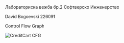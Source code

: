 Лабораториска вежба бр.2 Софтверско Инженерство

David Bogoevski 226091

Control Flow Graph

![CreditCart CFG](https://github.com/AzureVolcano/SI_2024_lab2_226091/assets/163325967/e2ac83d3-76a9-4afa-b5f3-352f6db07e64)
